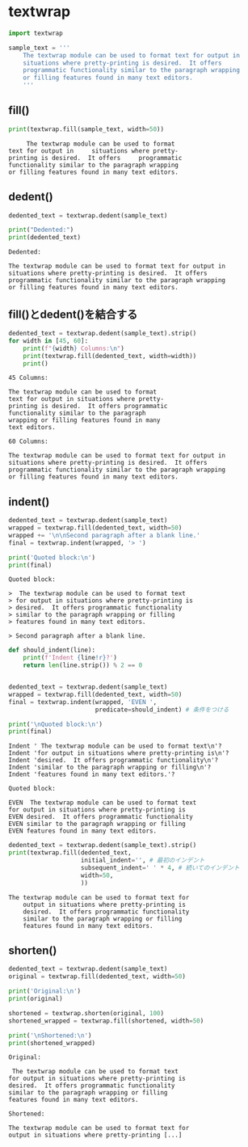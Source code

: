 # textwrap

```python
import textwrap

sample_text = '''
    The textwrap module can be used to format text for output in
    situations where pretty-printing is desired.  It offers
    programmatic functionality similar to the paragraph wrapping
    or filling features found in many text editors.
    '''
```

## fill()

```python
print(textwrap.fill(sample_text, width=50))
```

         The textwrap module can be used to format
    text for output in     situations where pretty-
    printing is desired.  It offers     programmatic
    functionality similar to the paragraph wrapping
    or filling features found in many text editors.

## dedent()

```python
dedented_text = textwrap.dedent(sample_text)

print("Dedented:")
print(dedented_text)
```

    Dedented:
    
    The textwrap module can be used to format text for output in
    situations where pretty-printing is desired.  It offers
    programmatic functionality similar to the paragraph wrapping
    or filling features found in many text editors.

## fill()とdedent()を結合する

```python
dedented_text = textwrap.dedent(sample_text).strip()
for width in [45, 60]:
    print(f"{width} Columns:\n")
    print(textwrap.fill(dedented_text, width=width))
    print()
```

    45 Columns:
    
    The textwrap module can be used to format
    text for output in situations where pretty-
    printing is desired.  It offers programmatic
    functionality similar to the paragraph
    wrapping or filling features found in many
    text editors.
    
    60 Columns:
    
    The textwrap module can be used to format text for output in
    situations where pretty-printing is desired.  It offers
    programmatic functionality similar to the paragraph wrapping
    or filling features found in many text editors.

## indent()

```python
dedented_text = textwrap.dedent(sample_text)
wrapped = textwrap.fill(dedented_text, width=50)
wrapped += '\n\nSecond paragraph after a blank line.'
final = textwrap.indent(wrapped, '> ')

print('Quoted block:\n')
print(final)
```

    Quoted block:
    
    >  The textwrap module can be used to format text
    > for output in situations where pretty-printing is
    > desired.  It offers programmatic functionality
    > similar to the paragraph wrapping or filling
    > features found in many text editors.
    
    > Second paragraph after a blank line.

```python
def should_indent(line):
    print(f'Indent {line!r}?')
    return len(line.strip()) % 2 == 0


dedented_text = textwrap.dedent(sample_text)
wrapped = textwrap.fill(dedented_text, width=50)
final = textwrap.indent(wrapped, 'EVEN ',
                        predicate=should_indent) # 条件をつける

print('\nQuoted block:\n')
print(final)
```

    Indent ' The textwrap module can be used to format text\n'?
    Indent 'for output in situations where pretty-printing is\n'?
    Indent 'desired.  It offers programmatic functionality\n'?
    Indent 'similar to the paragraph wrapping or filling\n'?
    Indent 'features found in many text editors.'?
    
    Quoted block:
    
    EVEN  The textwrap module can be used to format text
    for output in situations where pretty-printing is
    EVEN desired.  It offers programmatic functionality
    EVEN similar to the paragraph wrapping or filling
    EVEN features found in many text editors.

```python
dedented_text = textwrap.dedent(sample_text).strip()
print(textwrap.fill(dedented_text,
                    initial_indent='', # 最初のインデント
                    subsequent_indent=' ' * 4, # 続いてのインデント
                    width=50,
                    ))
```

    The textwrap module can be used to format text for
        output in situations where pretty-printing is
        desired.  It offers programmatic functionality
        similar to the paragraph wrapping or filling
        features found in many text editors.

## shorten()

```python
dedented_text = textwrap.dedent(sample_text)
original = textwrap.fill(dedented_text, width=50)

print('Original:\n')
print(original)

shortened = textwrap.shorten(original, 100)
shortened_wrapped = textwrap.fill(shortened, width=50)

print('\nShortened:\n')
print(shortened_wrapped)
```

    Original:
    
     The textwrap module can be used to format text
    for output in situations where pretty-printing is
    desired.  It offers programmatic functionality
    similar to the paragraph wrapping or filling
    features found in many text editors.
    
    Shortened:
    
    The textwrap module can be used to format text for
    output in situations where pretty-printing [...]
